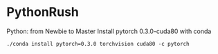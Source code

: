 # PythonRush
Python: from Newbie to Master 
Install pytorch 0.3.0-cuda80 with conda
```shell
./conda install pytorch=0.3.0 torchvision cuda80 -c pytorch
```
